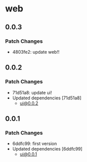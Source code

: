 # web

## 0.0.3

### Patch Changes

- 4803fe2: update web!!

## 0.0.2

### Patch Changes

- 71d51a8: update ui!
- Updated dependencies [71d51a8]
  - ui@0.0.2

## 0.0.1

### Patch Changes

- 6ddfc99: first version
- Updated dependencies [6ddfc99]
  - ui@0.0.1
